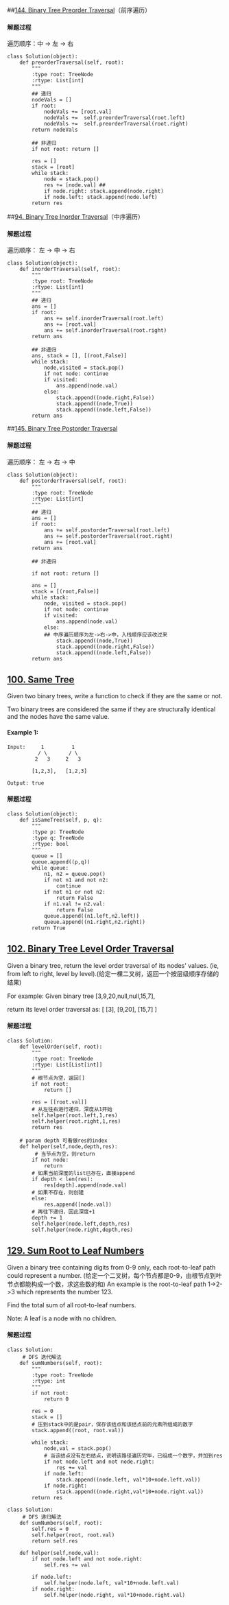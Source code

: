 ##[144. Binary Tree Preorder Traversal](https://leetcode.com/problems/binary-tree-preorder-traversal/)（前序遍历）

#### 解题过程
遍历顺序：中 -> 左 -> 右

```
class Solution(object):
    def preorderTraversal(self, root):
        """
        :type root: TreeNode
        :rtype: List[int]
        """
        ## 递归
        nodeVals = []
        if root:
            nodeVals += [root.val]
            nodeVals +=  self.preorderTraversal(root.left)
            nodeVals +=  self.preorderTraversal(root.right)
        return nodeVals
        
        ## 非递归
        if not root: return []
        
        res = []
        stack = [root]
        while stack:
            node = stack.pop()
            res += [node.val] ## 
            if node.right: stack.append(node.right)
            if node.left: stack.append(node.left)
        return res

```

##[94. Binary Tree Inorder Traversal](https://leetcode.com/problems/binary-tree-inorder-traversal/)（中序遍历）

#### 解题过程
遍历顺序： 左 -> 中 -> 右

```
class Solution(object):
    def inorderTraversal(self, root):
        """
        :type root: TreeNode
        :rtype: List[int]
        """
        ## 递归
        ans = []
        if root:
            ans += self.inorderTraversal(root.left)
            ans += [root.val]
            ans += self.inorderTraversal(root.right)
        return ans
    
        ## 非递归
        ans, stack = [], [(root,False)]
        while stack:
            node,visited = stack.pop()
            if not node: continue
            if visited:
                ans.append(node.val)
            else:
                stack.append((node.right,False))
                stack.append((node,True))
                stack.append((node.left,False))
        return ans
```

##[145. Binary Tree Postorder Traversal](https://leetcode.com/problems/binary-tree-postorder-traversal/)

#### 解题过程
遍历顺序： 左 -> 右 -> 中 

```
class Solution(object):
    def postorderTraversal(self, root):
        """
        :type root: TreeNode
        :rtype: List[int]
        """
        ## 递归
        ans = []
        if root:
            ans += self.postorderTraversal(root.left)
            ans += self.postorderTraversal(root.right)
            ans += [root.val]
        return ans
        
        ## 非递归
        
        if not root: return []
        
        ans = []
        stack = [(root,False)]
        while stack:
            node, visited = stack.pop()
            if not node: continue
            if visited:
                ans.append(node.val)
            else:
            ## 中序遍历顺序为左->右->中，入栈顺序应该改过来
                stack.append((node,True))
                stack.append((node.right,False))
                stack.append((node.left,False))
        return ans
```

## [100. Same Tree](https://leetcode.com/problems/same-tree/description/)

Given two binary trees, write a function to check if they are the same or not.

Two binary trees are considered the same if they are structurally identical and the nodes have the same value.

#### Example 1:
``` 
Input:     1         1
          / \       / \
         2   3     2   3

        [1,2,3],   [1,2,3]

Output: true
```
#### 解题过程
```
class Solution(object):
    def isSameTree(self, p, q):
        """
        :type p: TreeNode
        :type q: TreeNode
        :rtype: bool
        """
        queue = []
        queue.append((p,q))
        while queue:
            n1, n2 = queue.pop()
            if not n1 and not n2:
                continue
            if not n1 or not n2:
                return False
            if n1.val != n2.val:
                return False
            queue.append((n1.left,n2.left))
            queue.append((n1.right,n2.right))
        return True
```

## [102. Binary Tree Level Order Traversal](https://leetcode.com/problems/binary-tree-level-order-traversal/description/)

Given a binary tree, return the level order traversal of its nodes' values. (ie, from left to right, level by level).(给定一棵二叉树，返回一个按层级顺序存储的结果)

For example:
Given binary tree [3,9,20,null,null,15,7],

return its level order traversal as:
[
  [3],
  [9,20],
  [15,7]
]

#### 解题过程

```
class Solution:
    def levelOrder(self, root):
        """
        :type root: TreeNode
        :rtype: List[List[int]]
        """
        # 根节点为空，返回[]
        if not root:
            return []
        
        res = [[root.val]]
        # 从左往右进行递归，深度从1开始
        self.helper(root.left,1,res)
        self.helper(root.right,1,res)
        return res
        
    # param depth 可看做res的index
    def helper(self,node,depth,res):
    	 # 当节点为空，则return 
        if not node:
            return
        # 如果当前深度的list已存在，直接append    
        if depth < len(res):
            res[depth].append(node.val)
        # 如果不存在，则创建
        else:
            res.append([node.val])
        # 再往下递归，因此深度+1
        depth += 1
        self.helper(node.left,depth,res)
        self.helper(node.right,depth,res)
```

## [129. Sum Root to Leaf Numbers](https://leetcode.com/problems/sum-root-to-leaf-numbers/description/)

Given a binary tree containing digits from 0-9 only, each root-to-leaf path could represent a number.
(给定一个二叉树，每个节点都是0-9，由根节点到叶节点都能构成一个数，求这些数的和)
An example is the root-to-leaf path 1->2->3 which represents the number 123.

Find the total sum of all root-to-leaf numbers.

Note: A leaf is a node with no children.

#### 解题过程
```
class Solution:
	 # DFS 迭代解法
    def sumNumbers(self, root):
        """
        :type root: TreeNode
        :rtype: int
        """
        if not root:
            return 0
        
        res = 0
        stack = []
        # 压到stack中的是pair，保存该结点和该结点前的元素所组成的数字
        stack.append((root, root.val))
        
        while stack:
            node,val = stack.pop()
            # 当该结点没有左右结点，说明该路径遍历完毕，已组成一个数字，并加到res
            if not node.left and not node.right:
                res += val
            if node.left:
                stack.append((node.left, val*10+node.left.val))
            if node.right:
                stack.append((node.right,val*10+node.right.val))
        return res
```

```
class Solution:
	 # DFS 递归解法
    def sumNumbers(self, root):
        self.res = 0
        self.helper(root, root.val)
        return self.res
    
    def helper(self,node,val):
        if not node.left and not node.right:
            self.res += val
        
        if node.left:
            self.helper(node.left, val*10+node.left.val)
        if node.right:
            self.helper(node.right, val*10+node.right.val)
```